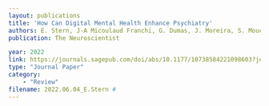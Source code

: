 ```yaml
---
layout: publications
title: 'How Can Digital Mental Health Enhance Psychiatry'
authors: E. Stern, J-A Micoulaud Franchi, G. Dumas, J. Moreira, S. Mouchabac, J. Maruani, P. Philip, M.l Lejoyeux, P. A. Geoffroy
publication: The Neuroscientist

year: 2022
link: https://journals.sagepub.com/doi/abs/10.1177/10738584221098603?journalCode=nroa
type: "Journal Paper"
category: 
    - "Review"
filename: 2022.06.04_E.Stern # 
---
```

